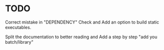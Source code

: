 # TODO 
Correct mistake in "DEPENDENCY"
Check and Add an option to build static executables.

Split the documentation to better reading and Add a step by step "add you batch/library"
